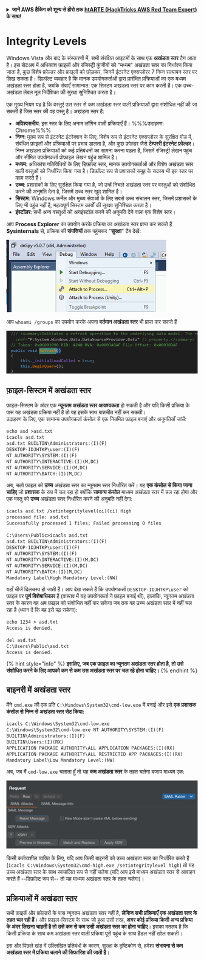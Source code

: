 <details>

<summary><strong>जानें AWS हैकिंग को शून्य से हीरो तक</strong> <a href="https://training.hacktricks.xyz/courses/arte"><strong>htARTE (HackTricks AWS Red Team Expert)</strong></a><strong> के साथ!</strong></summary>

HackTricks का समर्थन करने के अन्य तरीके:

* यदि आप अपनी कंपनी का विज्ञापन **HackTricks में देखना चाहते हैं** या **HackTricks को PDF में डाउनलोड करना चाहते हैं** तो [**सब्सक्रिप्शन प्लान**](https://github.com/sponsors/carlospolop) की जांच करें!
* [**आधिकारिक PEASS और HackTricks स्वैग**](https://peass.creator-spring.com) प्राप्त करें
* हमारे विशेष [**NFTs**](https://opensea.io/collection/the-peass-family) संग्रह [**The PEASS Family**](https://opensea.io/collection/the-peass-family) खोजें
* **शामिल हों** 💬 [**डिस्कॉर्ड समूह**](https://discord.gg/hRep4RUj7f) या [**टेलीग्राम समूह**](https://t.me/peass) और **मुझे** **ट्विटर** 🐦 [**@carlospolopm**](https://twitter.com/carlospolopm)** का** **अनुसरण** करें।
* **अपने हैकिंग ट्रिक्स साझा करें, हैकट्रिक्स** [**HackTricks**](https://github.com/carlospolop/hacktricks) और [**HackTricks Cloud**](https://github.com/carlospolop/hacktricks-cloud) github repos को PRs जमा करके।

</details>


# Integrity Levels

Windows Vista और बाद के संस्करणों में, सभी संरक्षित आइटमों के साथ एक **अखंडता स्तर** टैग आता है। इस सेटअप में अधिकांश फ़ाइलों और रजिस्ट्री कुंजीयों को "मध्यम" अखंडता स्तर का निर्धारण किया जाता है, कुछ विशेष फ़ोल्डर और फ़ाइलों को छोड़कर, जिनमें इंटरनेट एक्सप्लोरर 7 निम्न सत्यापन स्तर पर लिख सकता है। डिफ़ॉल्ट व्यवहार है कि मानक उपयोगकर्ताओं द्वारा प्रारंभित प्रक्रियाओं का एक मध्यम अखंडता स्तर होता है, जबकि सेवाएँ सामान्यत: एक सिस्टम अखंडता स्तर पर काम करती हैं। एक उच्च-अखंडता लेबल मूल निर्देशिका की सुरक्षा सुनिश्चित करता है।

एक मुख्य नियम यह है कि वस्तुएं उस स्तर से कम अखंडता स्तर वाली प्रक्रियाओं द्वारा संशोधित नहीं की जा सकती हैं जिस स्तर की वह वस्तु है। अखंडता स्तर हैं:

- **अविश्वसनीय**: इस स्तर के लिए अनाम लॉगिन वाली प्रक्रियाएँ हैं। %%%उदाहरण: Chrome%%%
- **निम्न**: मुख्य रूप से इंटरनेट इंटरेक्शन के लिए, विशेष रूप से इंटरनेट एक्सप्लोरर के सुरक्षित मोड में, संबंधित फ़ाइलों और प्रक्रियाओं पर प्रभाव डालता है, और कुछ फ़ोल्डर जैसे **टेम्पररी इंटरनेट फ़ोल्डर**। निम्न अखंडता प्रक्रियाओं को कई प्रतिबंधनों का सामना करना पड़ता है, जिसमें रजिस्ट्री लेखन पहुंच और सीमित उपयोगकर्ता प्रोफ़ाइल लेखन पहुंच शामिल है।
- **मध्यम**: अधिकांश गतिविधियों के लिए डिफ़ॉल्ट स्तर, मानक उपयोगकर्ताओं और विशेष अखंडता स्तर वाली वस्तुओं को निर्धारित किया गया है। डिफ़ॉल्ट रूप से प्रशासकों समूह के सदस्य भी इस स्तर पर काम करते हैं।
- **उच्च**: प्रशासकों के लिए सुरक्षित किया गया है, जो उन्हें निचले अखंडता स्तर पर वस्तुओं को संशोधित करने की अनुमति देता है, जिसमें उच्च स्तर खुद शामिल है।
- **सिस्टम**: Windows कर्नेल और मुख्य सेवाओं के लिए सबसे उच्च संचालन स्तर, जिसमें प्रशासकों के लिए भी पहुंच नहीं है, महत्वपूर्ण सिस्टम कार्यों की सुरक्षा सुनिश्चित करता है।
- **इंस्टॉलर**: सभी अन्य वस्तुओं को अनइंस्टॉल करने की अनुमति देने वाला एक विशेष स्तर।

आप **Process Explorer** का उपयोग करके प्रक्रिया का अखंडता स्तर प्राप्त कर सकते हैं **Sysinternals** से, प्रक्रिया की **संपत्तियों** तक पहुंचकर "**सुरक्षा**" टैब देखें:

![](<../../.gitbook/assets/image (318).png>)

आप `whoami /groups` का उपयोग करके अपना **वर्तमान अखंडता स्तर** भी प्राप्त कर सकते हैं

![](<../../.gitbook/assets/image (319).png>)

## फ़ाइल-सिस्टम में अखंडता स्तर

फ़ाइल-सिस्टम के अंदर एक **न्यूनतम अखंडता स्तर आवश्यकता** हो सकती है और यदि किसी प्रक्रिया के पास यह अखंडता प्रक्रिया नहीं है तो वह इसके साथ बातचीत नहीं कर सकती।\
उदाहरण के लिए, एक सामान्य उपयोगकर्ता कंसोल से एक नियमित फ़ाइल बनाएं और अनुमतियाँ जांचें:
```
echo asd >asd.txt
icacls asd.txt
asd.txt BUILTIN\Administrators:(I)(F)
DESKTOP-IDJHTKP\user:(I)(F)
NT AUTHORITY\SYSTEM:(I)(F)
NT AUTHORITY\INTERACTIVE:(I)(M,DC)
NT AUTHORITY\SERVICE:(I)(M,DC)
NT AUTHORITY\BATCH:(I)(M,DC)
```
अब, चलो फ़ाइल को **उच्च** अखंडता स्तर का न्यूनतम स्तर निर्धारित करें। यह **एक कंसोल से किया जाना चाहिए** जो **प्रशासक** के रूप में चल रहा हो क्योंकि **सामान्य कंसोल** माध्यम अखंडता स्तर में चल रहा होगा और एक वस्तु को **उच्च** अखंडता स्तर निर्धारित करने की अनुमति नहीं देगा:
```
icacls asd.txt /setintegritylevel(oi)(ci) High
processed file: asd.txt
Successfully processed 1 files; Failed processing 0 files

C:\Users\Public>icacls asd.txt
asd.txt BUILTIN\Administrators:(I)(F)
DESKTOP-IDJHTKP\user:(I)(F)
NT AUTHORITY\SYSTEM:(I)(F)
NT AUTHORITY\INTERACTIVE:(I)(M,DC)
NT AUTHORITY\SERVICE:(I)(M,DC)
NT AUTHORITY\BATCH:(I)(M,DC)
Mandatory Label\High Mandatory Level:(NW)
```
यहाँ चीजें दिलचस्प हो जाती हैं। आप देख सकते हैं कि उपयोगकर्ता `DESKTOP-IDJHTKP\user` को फ़ाइल पर **पूर्ण विशेषाधिकार** हैं (वास्तव में यह उपयोगकर्ता ने फ़ाइल बनाई थी), हालांकि, न्यूनतम अखंडता स्तर के कारण वह अब फ़ाइल को संशोधित नहीं कर सकेगा जब तक वह उच्च अखंडता स्तर में नहीं चल रहा है (ध्यान दें कि वह इसे पढ़ सकेगा):
```
echo 1234 > asd.txt
Access is denied.

del asd.txt
C:\Users\Public\asd.txt
Access is denied.
```
{% hint style="info" %}
**इसलिए, जब एक फ़ाइल का न्यूनतम अखंडता स्तर होता है, तो उसे संशोधित करने के लिए आपको कम से कम उस अखंडता स्तर पर चल रहे होना चाहिए।**
{% endhint %}

## बाइनरी में अखंडता स्तर

मैंने `cmd.exe` की एक प्रति `C:\Windows\System32\cmd-low.exe` में बनाई और इसे **एक प्रशासक कंसोल से निम्न से अखंडता स्तर सेट किया:**
```
icacls C:\Windows\System32\cmd-low.exe
C:\Windows\System32\cmd-low.exe NT AUTHORITY\SYSTEM:(I)(F)
BUILTIN\Administrators:(I)(F)
BUILTIN\Users:(I)(RX)
APPLICATION PACKAGE AUTHORITY\ALL APPLICATION PACKAGES:(I)(RX)
APPLICATION PACKAGE AUTHORITY\ALL RESTRICTED APP PACKAGES:(I)(RX)
Mandatory Label\Low Mandatory Level:(NW)
```
अब, जब मैं `cmd-low.exe` चलाता हूँ तो यह **कम अखंडता स्तर** के तहत चलेगा बजाय माध्यम एक:

![](<../../.gitbook/assets/image (320).png>)

किसी कर्तव्यशील व्यक्ति के लिए, यदि आप किसी बाइनरी को उच्च अखंडता स्तर का निर्धारित करते हैं (`icacls C:\Windows\System32\cmd-high.exe /setintegritylevel high`) तो यह उच्च अखंडता स्तर के साथ स्वचालित रूप से नहीं चलेगा (यदि आप इसे माध्यम अखंडता स्तर से आवाहन करते हैं --डिफ़ॉल्ट रूप से-- तो यह माध्यम अखंडता स्तर के तहत चलेगा)।

## प्रक्रियाओं में अखंडता स्तर

सभी फ़ाइलें और फ़ोल्डरों के पास न्यूनतम अखंडता स्तर नहीं है, **लेकिन सभी प्रक्रियाएँ एक अखंडता स्तर के तहत चल रही हैं**। और फ़ाइल-सिस्टम के साथ जो हुआ उसी तरह, **अगर कोई प्रक्रिया किसी अन्य प्रक्रिया के अंदर लिखना चाहती है तो उसे कम से कम उसी अखंडता स्तर का होना चाहिए**। इसका मतलब है कि किसी प्रक्रिया के साथ कम अखंडता स्तर वाली प्रक्रिया पूरी पहुंच के साथ हैंडल नहीं खोल सकती।

इस और पिछले खंड में उल्लिखित प्रतिबंधों के कारण, सुरक्षा के दृष्टिकोण से, हमेशा **संभावना से कम अखंडता स्तर में प्रक्रिया चलाने की सिफारिश की जाती है**।
